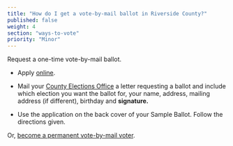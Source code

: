 ```yaml
---
title: "How do I get a vote-by-mail ballot in Riverside County?"
published: false
weight: 4
section: "ways-to-vote"
priority: "Minor"
---
```


Request a one-time vote-by-mail ballot.  

- Apply [online](http://elections.cdn.sos.ca.gov/vote-by-mail/pdf/vote-by-mail-application.pdf).  

- Mail your [County Elections Office](#section-election-office-contact) a letter requesting a ballot and include which election you want the ballot for, your name, address, mailing address (if different), birthday and **signature.**  

- Use the application on the back cover of your Sample Ballot. Follow the directions given.  

Or, [become a permanent vote-by-mail voter](http://www.voteinfo.net/docs/vfcf_eng.pdf).  

